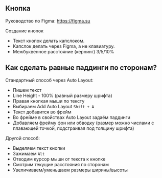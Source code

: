 ## Кнопка
Руководство по Figma: https://figma.su

Создание кнопок

* Текст кнопок делать капслоком.
* Капслок делать через Figma, а не клавиатуру. 
* Межбуквенное расстояние (кернинг) 3/5/10%

## Как сделать равные паддинги по сторонам?
Стандартный способ через Auto Layout:
* Пишем текст
* Line Height - 100% (равный размеру шрифта)
* Правая кнопкая мыши по тексту
* Выбираем Add Auto Layout `Shift + A`
* Текст добавится во фрейм
* Во фрейме в свойствах Auto Layout задаём паддинги
* Добавляем фрейму фон или обводку (размер можно числами с плавающей точкой, подстраивая под толщину шрифта)

Другой способ:
* Выделяем текст кнопки
* Зажимаем `Alt`
* Отводим курсор мыши от текста к кнопке
* Смотрим текущие расстояния по сторонам
* Увеличиваем/уменьшаем размеры ширины/высоты